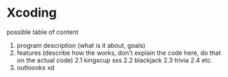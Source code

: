 # Xcoding

possible table of content
1. program description (what is it about, goals)
2. features (describe how the works, don't explain the code here, do that on the actual code)
   2.1 kingscup
   sss
   2.2 blackjack
   2.3 trivia
   2.4 etc.
4. outloooks 
xd
